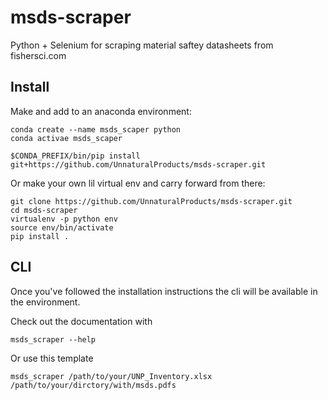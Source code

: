# msds-scraper
Python + Selenium for scraping material saftey datasheets from fishersci.com

## Install
Make and add to an anaconda environment: 
```
conda create --name msds_scaper python
conda activae msds_scaper

$CONDA_PREFIX/bin/pip install git+https://github.com/UnnaturalProducts/msds-scraper.git
```

Or make your own lil virtual env and carry forward from there:
```
git clone https://github.com/UnnaturalProducts/msds-scraper.git
cd msds-scraper
virtualenv -p python env
source env/bin/activate
pip install .
```

## CLI

Once you've followed the installation instructions the cli will be available in the environment.

Check out the documentation with
```
msds_scraper --help
```
Or use this template
```
msds_scraper /path/to/your/UNP_Inventory.xlsx /path/to/your/dirctory/with/msds.pdfs
```